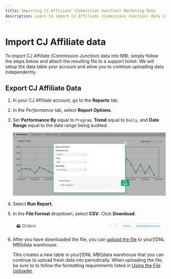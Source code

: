 ```yaml
---
title: Importing CJ Affiliate (Commission Junction) Marketing Data
description: Learn to import CJ Affiliate (Commission Junction) data into MBI.
---
```

# Import CJ Affiliate data

To import CJ Affiliate (Commission Junction) data into MBI, simply follow the steps below and attach the resulting file to a support ticket. We will setup the data table your account and allow you to continue uploading data independently.

## Export CJ Affiliate Data

1. In your CJ Affiliate account, go to the **Reports** tab.

1. In the _Performance_ tab, select **Report Options**.

1. Set **Performance By** equal to `Program`, **Trend** equal to `Daily`, and **Date Range** equal to the date range being audited.

    ![export-cj-affiliate-data](../../../assets/export-cj-affiliate-data-1.png)<!--{:.zoom}-->

1. Select **Run Report.**

1. In the **File Format** dropdown, select **CSV**.  Click **Download**.

    ![export cj affiliate data](../../../assets/export-an-individual-order-2.jpg)<!--{:.zoom}-->

1. After  you have downloaded the file, you can [upload the file](../connecting-data/using-file-uploader.md) to your[!DNL MBI]data warehouse.

   This creates a new table in your[!DNL MBI]data warehouse that you can continue to upload fresh data into periodically. When uploading the file, be sure to to follow the formatting requirements listed in [Using the File Uploader](../connecting-data/using-file-uploader.md).
